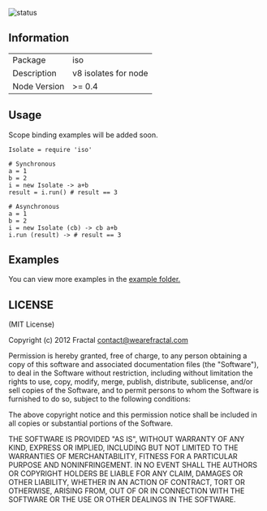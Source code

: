 ![status](https://secure.travis-ci.org/wearefractal/iso.png?branch=master)

## Information

<table>
<tr> 
<td>Package</td><td>iso</td>
</tr>
<tr>
<td>Description</td>
<td>v8 isolates for node</td>
</tr>
<tr>
<td>Node Version</td>
<td>>= 0.4</td>
</tr>
</table>

## Usage

Scope binding examples will be added soon.

```coffee-script
Isolate = require 'iso'

# Synchronous
a = 1
b = 2
i = new Isolate -> a+b
result = i.run() # result == 3

# Asynchronous
a = 1
b = 2
i = new Isolate (cb) -> cb a+b
i.run (result) -> # result == 3
```

## Examples

You can view more examples in the [example folder.](https://github.com/wearefractal/iso/tree/master/examples)

## LICENSE

(MIT License)

Copyright (c) 2012 Fractal <contact@wearefractal.com>

Permission is hereby granted, free of charge, to any person obtaining
a copy of this software and associated documentation files (the
"Software"), to deal in the Software without restriction, including
without limitation the rights to use, copy, modify, merge, publish,
distribute, sublicense, and/or sell copies of the Software, and to
permit persons to whom the Software is furnished to do so, subject to
the following conditions:

The above copyright notice and this permission notice shall be
included in all copies or substantial portions of the Software.

THE SOFTWARE IS PROVIDED "AS IS", WITHOUT WARRANTY OF ANY KIND,
EXPRESS OR IMPLIED, INCLUDING BUT NOT LIMITED TO THE WARRANTIES OF
MERCHANTABILITY, FITNESS FOR A PARTICULAR PURPOSE AND
NONINFRINGEMENT. IN NO EVENT SHALL THE AUTHORS OR COPYRIGHT HOLDERS BE
LIABLE FOR ANY CLAIM, DAMAGES OR OTHER LIABILITY, WHETHER IN AN ACTION
OF CONTRACT, TORT OR OTHERWISE, ARISING FROM, OUT OF OR IN CONNECTION
WITH THE SOFTWARE OR THE USE OR OTHER DEALINGS IN THE SOFTWARE.
